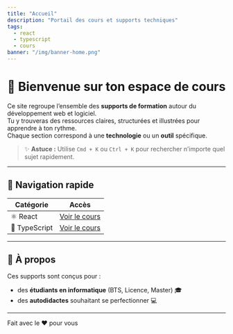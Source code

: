 ```yaml
---
title: "Accueil"
description: "Portail des cours et supports techniques"
tags:
  - react
  - typescript
  - cours
banner: "/img/banner-home.png"
---
```


# 🚀 Bienvenue sur ton espace de cours

Ce site regroupe l’ensemble des **supports de formation** autour du développement web et logiciel.  
Tu y trouveras des ressources claires, structurées et illustrées pour apprendre à ton rythme.  
Chaque section correspond à une **technologie** ou un **outil** spécifique.

> ✨ **Astuce :** Utilise `Cmd + K` ou `Ctrl + K` pour rechercher n’importe quel sujet rapidement.

---

## 🧭 Navigation rapide

| Catégorie     | Accès                                |
| ------------- | ------------------------------------ |
| ⚛️ React      | [Voir le cours](React/index.md)      |
| 🧩 TypeScript | [Voir le cours](TypeScript/index.md) |

---

## 💬 À propos

Ces supports sont conçus pour :

- des **étudiants en informatique** (BTS, Licence, Master) 🎓
- des **autodidactes** souhaitant se perfectionner 💻

---

Fait avec le ❤️ pour vous
